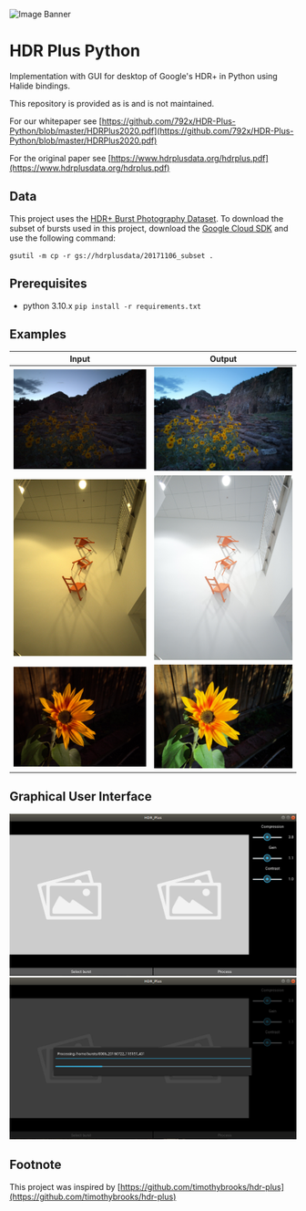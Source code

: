 ![Image Banner](https://github.com/792x/HDR-Plus-Python/blob/master/Examples/Banner.png)

# HDR Plus Python
Implementation with GUI for desktop of Google's HDR+ in Python using Halide bindings. 

This repository is provided as is and is not maintained.

For our whitepaper see [https://github.com/792x/HDR-Plus-Python/blob/master/HDRPlus2020.pdf](https://github.com/792x/HDR-Plus-Python/blob/master/HDRPlus2020.pdf)

For the original paper see [https://www.hdrplusdata.org/hdrplus.pdf](https://www.hdrplusdata.org/hdrplus.pdf)

## Data
This project uses the [HDR+ Burst Photography Dataset](http://www.hdrplusdata.org/dataset.html).
To download the subset of bursts used in this project, download the [Google Cloud SDK](https://cloud.google.com/sdk/docs/#install_the_latest_cloud_sdk_version) and use the following command:
```
gsutil -m cp -r gs://hdrplusdata/20171106_subset .
```

## Prerequisites
- python 3.10.x
`pip install -r requirements.txt`

## Examples
Input            |  Output
:-------------------------:|:-------------------------:
![Image Flowers_In](https://github.com/792x/HDR-Plus-Python/blob/master/Examples/flowers_in.jpg)  |  ![Image Flowers Out](https://github.com/792x/HDR-Plus-Python/blob/master/Examples/flowers_out.jpg)
![Image Chairs In](https://github.com/792x/HDR-Plus-Python/blob/master/Examples/chairs_input.jpg)  |  ![Image Chairs Out](https://github.com/792x/HDR-Plus-Python/blob/master/Examples/chairs_output.jpg)
![Image Sunflower In](https://github.com/792x/HDR-Plus-Python/blob/master/Examples/input_sunflower.jpg)  |  ![Image Sunflower Out](https://github.com/792x/HDR-Plus-Python/blob/master/Examples/output_sunflower.jpg)

## Graphical User Interface
![Image GUI](https://github.com/792x/HDR-Plus-Python/blob/master/Examples/empty_gui_v2.png)
![Image GUI Progress Bar](https://github.com/792x/HDR-Plus-Python/blob/master/Examples/progress_bar.png)


## Footnote
This project was inspired by [https://github.com/timothybrooks/hdr-plus](https://github.com/timothybrooks/hdr-plus)

